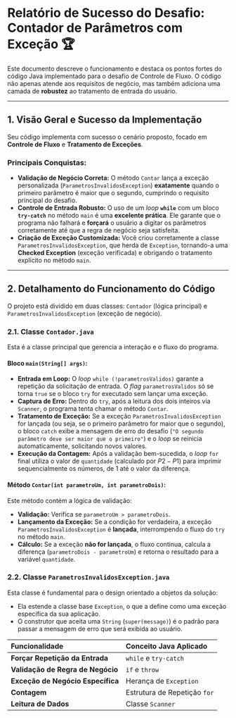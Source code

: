 # Relatório de Sucesso do Desafio: Contador de Parâmetros com Exceção 🏆

Este documento descreve o funcionamento e destaca os pontos fortes do código Java implementado para o desafio de Controle de Fluxo. O código não apenas atende aos requisitos de negócio, mas também adiciona uma camada de **robustez** ao tratamento de entrada do usuário.

---

## 1. Visão Geral e Sucesso da Implementação

Seu código implementa com sucesso o cenário proposto, focado em **Controle de Fluxo** e **Tratamento de Exceções**.

### Principais Conquistas:

* **Validação de Negócio Correta:** O método `Contar` lança a exceção personalizada (`ParametrosInvalidosException`) **exatamente** quando o primeiro parâmetro é maior que o segundo, cumprindo o requisito principal do desafio.
* **Controle de Entrada Robusto:** O uso de um *loop* **`while`** com um bloco **`try-catch`** no método `main` é uma **excelente prática**. Ele garante que o programa não falhará e **forçará** o usuário a digitar os parâmetros corretamente até que a regra de negócio seja satisfeita.
* **Criação de Exceção Customizada:** Você criou corretamente a classe `ParametrosInvalidosException`, que herda de `Exception`, tornando-a uma **Checked Exception** (exceção verificada) e obrigando o tratamento explícito no método `main`.

---

## 2. Detalhamento do Funcionamento do Código

O projeto está dividido em duas classes: `Contador` (lógica principal) e `ParametrosInvalidosException` (exceção de negócio).

### 2.1. Classe `Contador.java`

Esta é a classe principal que gerencia a interação e o fluxo do programa.

#### Bloco `main(String[] args)`:

* **Entrada em Loop:** O *loop* `while (!parametrosValidos)` garante a repetição da solicitação de entrada. O *flag* `parametrosValidos` só se torna `true` se o bloco `try` for executado sem lançar uma exceção.
* **Captura de Erro:** Dentro do `try`, após a leitura dos dois inteiros via `Scanner`, o programa tenta chamar o método `Contar`.
* **Tratamento de Exceção:** Se a exceção `ParametrosInvalidosException` for lançada (ou seja, se o primeiro parâmetro for maior que o segundo), o bloco `catch` exibe a mensagem de erro do desafio (`"O segundo parâmetro deve ser maior que o primeiro"`) e o *loop* se reinicia automaticamente, solicitando novos valores.
* **Execução da Contagem:** Após a validação bem-sucedida, o *loop* `for` final utiliza o valor de `quantidade` (calculado por $P2 - P1$) para imprimir sequencialmente os números, de 1 até o valor da diferença.

#### Método `Contar(int parametroUm, int parametroDois)`:

Este método contém a lógica de validação:

* **Validação:** Verifica se `parametroUm > parametroDois`.
* **Lançamento da Exceção:** Se a condição for verdadeira, a exceção `ParametrosInvalidosException` é **lançada**, interrompendo o fluxo do `try` no método `main`.
* **Cálculo:** Se a exceção **não for lançada**, o fluxo continua, calcula a diferença (`parametroDois - parametroUm`) e retorna o resultado para a variável `quantidade`.

### 2.2. Classe `ParametrosInvalidosException.java`

Esta classe é fundamental para o design orientado a objetos da solução:

* Ela estende a classe base `Exception`, o que a define como uma exceção específica da sua aplicação.
* O construtor que aceita uma `String` (`super(message)`) é o padrão para passar a mensagem de erro que será exibida ao usuário.

| Funcionalidade | Conceito Java Aplicado |
| :--- | :--- |
| **Forçar Repetição da Entrada** | `while` e `try-catch` |
| **Validação de Regra de Negócio** | `if` e `throw` |
| **Exceção de Negócio Específica** | Herança de `Exception` |
| **Contagem** | Estrutura de Repetição `for` |
| **Leitura de Dados** | Classe `Scanner` |